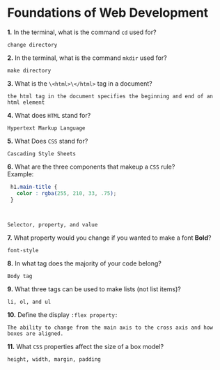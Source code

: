 # Foundations of Web Development

**1.** In the terminal, what is the command `cd` used for?
<!-- enter you answer in the space below -->
```
change directory 
```

**2.** In the terminal, what is the command `mkdir` used for?
<!-- enter you answer in the space below -->
```
make directory
```

**3.** What is the `\<html>\</html>` tag in a document?
<!-- enter you answer in the space below -->
```
the html tag in the document specifies the beginning and end of an html element
```

**4.** What does `HTML` stand for?
<!-- enter you answer in the space below -->
```
Hypertext Markup Language
```

**5.** What Does `CSS` stand for?
<!-- enter you answer in the space below -->
```
Cascading Style Sheets
```

**6.** What are the three components that makeup a `CSS` rule? <br> Example:
```css
 h1.main-title {
   color : rgba(255, 210, 33, .75);
 }

 
```
<!-- enter you answer in the space below -->
```
Selector, property, and value
```

**7.** What property would you change if you wanted to make a font **Bold**?
<!-- enter you answer in the space below -->
```
font-style
```

**8.** In what tag does the majority of your code belong?
<!-- enter you answer in the space below -->
```
Body tag
```

**9.** What three tags can be used to make lists (not list items)?
<!-- enter you answer in the space below -->
```
li, ol, and ul
```

**10.** Define the display `:flex property:`
<!-- enter you answer in the space below -->
```
The ability to change from the main axis to the cross axis and how boxes are aligned.
```

**11.** What `CSS` properties affect the size of a box model?
<!-- enter you answer in the space below -->
```
height, width, margin, padding
```